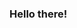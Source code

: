 ### Hello there!

<!--
**praveenVnktsh/praveenVnktsh** is a ✨ _special_ ✨ repository because its `README.md` (this file) appears on your GitHub profile.

I am a Junior undergraduate from IIT Gandhinagar majoring in Electrical Engineering, minoring in robotics. Passionate about robotics and perception, embedded systems, and microelectronics. Skilled in mobile development (Flutter), and have deployed several apps to production. Love putting my skills to good use to solve real-world problems. Particularly interested in applications of engineering and robotics in every-day life.
